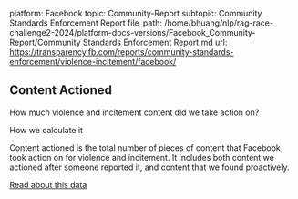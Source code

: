 platform: Facebook
topic: Community-Report
subtopic: Community Standards Enforcement Report
file_path: /home/bhuang/nlp/rag-race-challenge2-2024/platform-docs-versions/Facebook_Community-Report/Community Standards Enforcement Report.md
url: https://transparency.fb.com/reports/community-standards-enforcement/violence-incitement/facebook/

## Content Actioned

How much violence and incitement content did we take action on?

How we calculate it

Content actioned is the total number of pieces of content that Facebook took action on for violence and incitement. It includes both content we actioned after someone reported it, and content that we found proactively.

[Read about this data](https://transparency.fb.com/policies/improving/content-actioned-metric/)